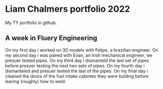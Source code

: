 # Liam Chalmers portfolio 2022

My TY portfolio in github.


## A week in Fluery Engineering
On my first day i worked on 3D models with Felipe, a brazilian engineer.
On my second day i was paired with Evan, an Irish mechanical engineer, we presuer tested pipes.
On my third day i dismanteld the last set of pipes before presuer testing the next two sets of pipes.
On my fourth day i dismanteled and presuer tested the last of the pipes.
On my final day i cleaned the doors of the fuel intake cabintes they were bulding before learing (roughly) how to weld.


